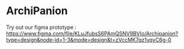 # ArchiPanion
Try out our figma prototype : https://www.figma.com/file/KLuJfubsS6PAmQSNV9BVIo/Archipanion?type=design&node-id=1-3&mode=design&t=zVccMK7qz1vqyC6g-0
